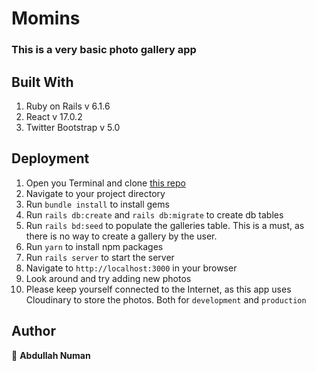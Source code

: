 # Momins

### This is a very basic photo gallery app

## Built With
1. Ruby on Rails v 6.1.6
2. React v 17.0.2
3. Twitter Bootstrap v 5.0

## Deployment

1. Open you Terminal and clone [this repo](https://github.com/anewman15/momins)
2. Navigate to your project directory
3. Run `bundle install` to install gems
4. Run `rails db:create` and `rails db:migrate` to create db tables
5. Run `rails bd:seed` to populate the galleries table. This is a must, as there is no way to create a gallery by the user.
6. Run `yarn` to install npm packages
7. Run `rails server` to start the server
8. Navigate to `http://localhost:3000` in your browser
9. Look around and try adding new photos
10. Please keep yourself connected to the Internet, as this app uses Cloudinary to store the photos. Both for `development` and `production`

## Author
👤 **Abdullah Numan**
